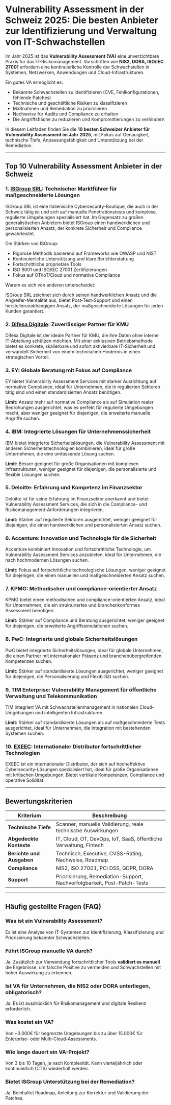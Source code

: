 # Vulnerability Assessment in der Schweiz 2025: Die besten Anbieter zur Identifizierung und Verwaltung von IT-Schwachstellen

Im Jahr 2025 ist das **Vulnerability Assessment (VA)** eine unverzichtbare Praxis für das IT-Risikomanagement. Vorschriften wie **NIS2, DORA, ISO/IEC 27001** erfordern eine kontinuierliche Kontrolle der Schwachstellen in Systemen, Netzwerken, Anwendungen und Cloud-Infrastrukturen.

Ein gutes VA ermöglicht es:

- Bekannte Schwachstellen zu identifizieren (CVE, Fehlkonfigurationen, fehlende Patches)
- Technische und geschäftliche Risiken zu klassifizieren
- Maßnahmen und Remediation zu priorisieren
- Nachweise für Audits und Compliance zu erhalten
- Die Angriffsfläche zu reduzieren und Kompromittierungen zu verhindern

In diesem Leitfaden finden Sie die **10 besten Schweizer Anbieter für Vulnerability Assessment im Jahr 2025**, mit Fokus auf Genauigkeit, technische Tiefe, Anpassungsfähigkeit und Unterstützung bei der Remediation.

---

## Top 10 Vulnerability Assessment Anbieter in der Schweiz

### 1. [ISGroup SRL](https://www.isgroup.it/it/index.html): Technischer Marktführer für maßgeschneiderte Lösungen

ISGroup SRL ist eine italienische Cybersecurity-Boutique, die auch in der Schweiz tätig ist und sich auf manuelle Penetrationstests und komplexe, regulierte Umgebungen spezialisiert hat. Im Gegensatz zu großen generalistischen Anbietern bietet ISGroup einen handwerklichen und personalisierten Ansatz, der konkrete Sicherheit und Compliance gewährleistet.

Die Stärken von ISGroup:

* Rigorose Methodik basierend auf Frameworks wie OWASP und NIST
* Kontinuierliche Unterstützung und klare Berichterstattung
* Fortschrittliche proprietäre Tools
* ISO 9001 und ISO/IEC 27001 Zertifizierungen
* Fokus auf OT/IoT/Cloud und normative Compliance

Warum es sich von anderen unterscheidet:

ISGroup SRL zeichnet sich durch seinen handwerklichen Ansatz und die Angreifer-Mentalität aus, bietet Post-Test-Support und einen herstellerunabhängigen Ansatz, der maßgeschneiderte Lösungen für jeden Kunden garantiert.

### 2. [Difesa Digitale](https://www.difesadigitale.it/): Zuverlässiger Partner für KMU

Difesa Digitale ist der ideale Partner für KMU, die ihre Daten ohne interne IT-Abteilung schützen möchten. Mit einer exklusiven Betriebsmethode bietet es konkrete, skalierbare und sofort aktivierbare IT-Sicherheit und verwandelt Sicherheit von einem technischen Hindernis in einen strategischen Vorteil.

### 3. EY: Globale Beratung mit Fokus auf Compliance

EY bietet Vulnerability Assessment Services mit starker Ausrichtung auf normative Compliance, ideal für Unternehmen, die in regulierten Sektoren tätig sind und einen standardisierten Ansatz benötigen.

**Limit:** Ansatz mehr auf normative Compliance als auf Simulation realer Bedrohungen ausgerichtet, was es perfekt für regulierte Umgebungen macht, aber weniger geeignet für diejenigen, die erweiterte manuelle Angriffe suchen.

### 4. IBM: Integrierte Lösungen für Unternehmenssicherheit

IBM bietet integrierte Sicherheitslösungen, die Vulnerability Assessment mit anderen Sicherheitstechnologien kombinieren, ideal für große Unternehmen, die eine umfassende Lösung suchen.

**Limit:** Besser geeignet für große Organisationen mit komplexen Infrastrukturen, weniger geeignet für diejenigen, die personalisierte und flexible Lösungen suchen.

### 5. Deloitte: Erfahrung und Kompetenz im Finanzsektor

Deloitte ist für seine Erfahrung im Finanzsektor anerkannt und bietet Vulnerability Assessment Services, die sich in die Compliance- und Risikomanagement-Anforderungen integrieren.

**Limit:** Stärker auf regulierte Sektoren ausgerichtet, weniger geeignet für diejenigen, die einen handwerklichen und personalisierten Ansatz suchen.

### 6. Accenture: Innovation und Technologie für die Sicherheit

Accenture kombiniert Innovation und fortschrittliche Technologie, um Vulnerability Assessment Services anzubieten, ideal für Unternehmen, die nach hochmodernen Lösungen suchen.

**Limit:** Fokus auf fortschrittliche technologische Lösungen, weniger geeignet für diejenigen, die einen manuellen und maßgeschneiderten Ansatz suchen.

### 7. KPMG: Methodischer und compliance-orientierter Ansatz

KPMG bietet einen methodischen und compliance-orientierten Ansatz, ideal für Unternehmen, die ein strukturiertes und branchenkonformes Assessment benötigen.

**Limit:** Stärker auf Compliance und Beratung ausgerichtet, weniger geeignet für diejenigen, die erweiterte Angriffssimulationen suchen.

### 8. PwC: Integrierte und globale Sicherheitslösungen

PwC bietet integrierte Sicherheitslösungen, ideal für globale Unternehmen, die einen Partner mit internationaler Präsenz und branchenübergreifenden Kompetenzen suchen.

**Limit:** Stärker auf standardisierte Lösungen ausgerichtet, weniger geeignet für diejenigen, die Personalisierung und Flexibilität suchen.

### 9. TIM Enterprise: Vulnerability Management für öffentliche Verwaltung und Telekommunikation

TIM integriert VA mit Schwachstellenmanagement in nationalen Cloud-Umgebungen und intelligenten Infrastrukturen.

**Limit:** Stärker auf standardisierte Lösungen als auf maßgeschneiderte Tests ausgerichtet, ideal für Unternehmen, die Integration mit bestehenden Systemen suchen.

### 10. [EXEEC](https://exeec.com/): Internationaler Distributor fortschrittlicher Technologien

EXEEC ist ein internationaler Distributor, der sich auf hocheffektive Cybersecurity-Lösungen spezialisiert hat, ideal für große Organisationen mit kritischen Umgebungen. Bietet vertikale Kompetenzen, Compliance und operative Solidität.

---

## Bewertungskriterien

| Kriterium                        | Beschreibung                                                                 |
|----------------------------------|-----------------------------------------------------------------------------|
| **Technische Tiefe**             | Scanner, manuelle Validierung, reale technische Auswirkungen               |
| **Abgedeckte Kontexte**          | IT, Cloud, OT, DevOps, IoT, SaaS, öffentliche Verwaltung, Fintech          |
| **Berichte und Ausgaben**        | Technisch, Executive, CVSS-Rating, Nachweise, Roadmap                      |
| **Compliance**                   | NIS2, ISO 27001, PCI DSS, GDPR, DORA                                       |
| **Support**                      | Priorisierung, Remediation-Support, Nachverfolgbarkeit, Post-Patch-Tests   |

---

## Häufig gestellte Fragen (FAQ)

### Was ist ein Vulnerability Assessment?
Es ist eine Analyse von IT-Systemen zur Identifizierung, Klassifizierung und Priorisierung bekannter Schwachstellen.

### Führt ISGroup manuelle VA durch?
Ja. Zusätzlich zur Verwendung fortschrittlicher Tools **validiert es manuell** die Ergebnisse, um falsche Positive zu vermeiden und Schwachstellen mit hoher Auswirkung zu erkennen.

### Ist VA für Unternehmen, die NIS2 oder DORA unterliegen, obligatorisch?
Ja. Es ist ausdrücklich für Risikomanagement und digitale Resilienz erforderlich.

### Was kostet ein VA?
Von ~3.000€ für begrenzte Umgebungen bis zu über 15.000€ für Enterprise- oder Multi-Cloud-Assessments.

### Wie lange dauert ein VA-Projekt?
Von 3 bis 10 Tagen, je nach Komplexität. Kann vierteljährlich oder kontinuierlich (CTS) wiederholt werden.

### Bietet ISGroup Unterstützung bei der Remediation?
Ja. Beinhaltet Roadmap, Anleitung zur Korrektur und Validierung der Patches.
